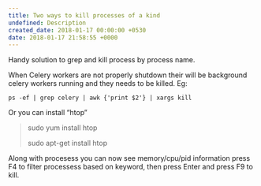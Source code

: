 ```yaml
---
title: Two ways to kill processes of a kind
undefined: Description
created_date: 2018-01-17 00:00:00 +0530
date: 2018-01-17 21:58:55 +0000
---
```

Handy solution to grep and kill process by process name.

When Celery workers are not properly shutdown their will be background celery workers running and they needs to be killed. Eg:

    ps -ef | grep celery | awk {'print $2'} | xargs kill

Or you can install “htop”

> sudo yum install htop
>
> sudo apt-get install htop

Along with procesess you can now see memory/cpu/pid information press F4 to filter processess based on keyword, then press Enter and press F9 to kill.